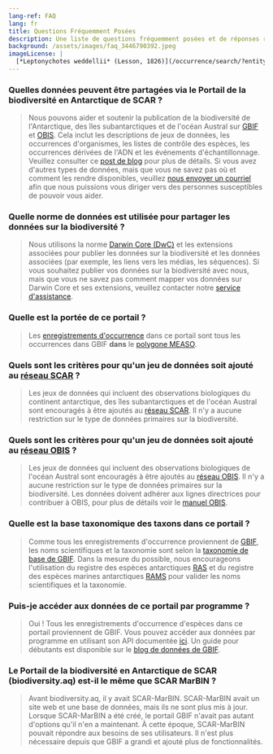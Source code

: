 ```yaml
---
lang-ref: FAQ
lang: fr
title: Questions Fréquemment Posées
description: Une liste de questions fréquemment posées et de réponses relatives au Portail de la biodiversité en Antarctique de SCAR
background: /assets/images/faq_3446790392.jpeg
imageLicense: |
  [*Leptonychotes weddellii* (Lesson, 1826)](/occurrence/search/?entity=3446790392)
---
```


### Quelles données peuvent être partagées via le Portail de la biodiversité en Antarctique de SCAR ?

> Nous pouvons aider et soutenir la publication de la biodiversité de l'Antarctique, des îles subantarctiques et de l'océan Austral sur [GBIF](https://www.gbif.org/) et [OBIS](https://www/obis.org/). Cela inclut les descriptions de jeux de données, les occurrences d'organismes, les listes de contrôle des espèces, les occurrences dérivées de l'ADN et les événements d'échantillonnage. Veuillez consulter ce [post de blog](https://data-blog.gbif.org/post/data-shareability/) pour plus de détails.
> Si vous avez d'autres types de données, mais que vous ne savez pas où et comment les rendre disponibles, veuillez [nous envoyer un courriel](mailto:data-biodiversity-aq@naturalsciences.be) afin que nous puissions vous diriger vers des personnes susceptibles de pouvoir vous aider.

### Quelle norme de données est utilisée pour partager les données sur la biodiversité ?

> Nous utilisons la norme [Darwin Core (DwC)](https://dwc.tdwg.org/) et les extensions associées pour publier les données sur la biodiversité et les données associées (par exemple, les liens vers les médias, les séquences). Si vous souhaitez publier vos données sur la biodiversité avec nous, mais que vous ne savez pas comment mapper vos données sur Darwin Core et ses extensions, veuillez contacter notre [service d'assistance](mailto:data-biodiversity-aq@naturalsciences.be).

### Quelle est la portée de ce portail ?

> Les [enregistrements d'occurrence](/occurrence/search) dans ce portail sont tous les occurrences dans GBIF **dans** le [polygone MEASO](https://github.com/gbif/hp-antarctic/blob/eea6740b87e477305107cf702055e01a0b4691d8/_includes/js/config.js#L32).

### Quels sont les critères pour qu'un jeu de données soit ajouté au [réseau SCAR](https://www.gbif.org/network/8534dd20-c368-4a1f-bdaf-e6b390710f89) ?

> Les jeux de données qui incluent des observations biologiques du continent antarctique, des îles subantarctiques et de l'océan Austral sont encouragés à être ajoutés au [réseau SCAR](https://www.gbif.org/network/8534dd20-c368-4a1f-bdaf-e6b390710f89). Il n'y a aucune restriction sur le type de données primaires sur la biodiversité.

### Quels sont les critères pour qu'un jeu de données soit ajouté au [réseau OBIS](https://www.gbif.org/network/2b7c7b4f-4d4f-40d3-94de-c28b6fa054a6) ?

> Les jeux de données qui incluent des observations biologiques de l'océan Austral sont encouragés à être ajoutés au [réseau OBIS](https://www.gbif.org/network/2b7c7b4f-4d4f-40d3-94de-c28b6fa054a6). Il n'y a aucune restriction sur le type de données primaires sur la biodiversité. Les données doivent adhérer aux lignes directrices pour contribuer à OBIS, pour plus de détails voir le [manuel OBIS](https://manual.obis.org/).

### Quelle est la base taxonomique des taxons dans ce portail ?

> Comme tous les enregistrements d'occurrence proviennent de [GBIF](https://www.gbif.org/), les noms scientifiques et la taxonomie sont selon la [taxonomie de base de GBIF](https://doi.org/10.15468/39omei). Dans la mesure du possible, nous encourageons l'utilisation du registre des espèces antarctiques [RAS](https://ras.biodiversity.aq) et du registre des espèces marines antarctiques [RAMS](https://www.marinespecies.org/rams/) pour valider les noms scientifiques et la taxonomie.

### Puis-je accéder aux données de ce portail par programme ?

> Oui ! Tous les enregistrements d'occurrence d'espèces dans ce portail proviennent de GBIF. Vous pouvez accéder aux données par programme en utilisant son API documentée [ici](https://www.gbif.org/developer/summary). Un guide pour débutants est disponible sur le [blog de données de GBIF](https://data-blog.gbif.org/post/gbif-api-beginners-guide/).

### Le Portail de la biodiversité en Antarctique de SCAR (biodiversity.aq) est-il le même que SCAR MarBIN ?

>Avant biodiversity.aq, il y avait SCAR-MarBIN. SCAR-MarBIN avait un site web et une base de données, mais ils ne sont plus mis à jour. Lorsque SCAR-MarBIN a été créé, le portail GBIF n'avait pas autant d'options qu'il n'en a maintenant. À cette époque, SCAR-MarBIN pouvait répondre aux besoins de ses utilisateurs. Il n'est plus nécessaire depuis que GBIF a grandi et ajouté plus de fonctionnalités.
